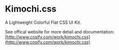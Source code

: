 Kimochi.css
===========

A Lightweight Colorful Flat CSS UI Kit.

See offical website for more detail and documentation:
[http://www.cosify.com/work/kimochi.css](http://www.cosify.com/work/kimochi.css)
